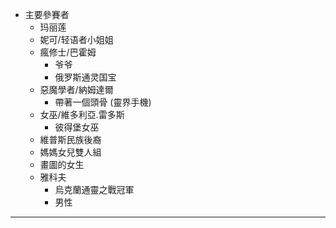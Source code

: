 + 主要參賽者
    + 玛丽莲
    + 妮可/轻语者小姐姐
    + 瘋修士/巴霍姆
        + 爷爷
        + 俄罗斯通灵国宝
    + 惡魔學者/納姆達爾
        + 帶著一個頭骨 (靈界手機)
    + 女巫/維多利亞.雷多斯
        + 彼得堡女巫
    + 維普斯民族後裔
    + 媽媽女兒雙人組
    + 畫圖的女生
    + 雅科夫
        + 烏克蘭通靈之戰冠軍
        + 男性
    
***

    
